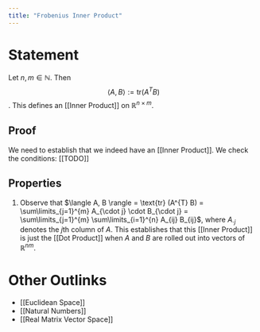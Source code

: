 ```yaml
---
title: "Frobenius Inner Product"
---
```


# Statement
Let $n, m \in \mathbb{N}$. Then $$\langle A, B \rangle := \text{tr} (A^{T} B)$$. This defines an [[Inner Product]] on $\mathbb{R}^{n \times m}$.

## Proof
We need to establish that we indeed have an [[Inner Product]]. We check the conditions: [[TODO]]

## Properties
1. Observe that $\langle A, B \rangle = \text{tr} (A^{T} B) = \sum\limits_{j=1}^{m} A_{\cdot j} \cdot B_{\cdot j} = \sum\limits_{j=1}^{m} \sum\limits_{i=1}^{n} A_{ij} B_{ij}$, where $A_{\cdot j}$ denotes the $j$th column of $A$. This establishes that this [[Inner Product]] is just the [[Dot Product]] when $A$ and $B$ are rolled out into vectors of $\mathbb{R}^{nm}$.

# Other Outlinks
- [[Euclidean Space]]
- [[Natural Numbers]]
- [[Real Matrix Vector Space]]